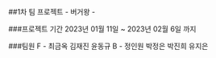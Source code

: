 <!-- @format -->

##1차 팀 프로젝트 - 버거왕 -

###프로젝트 기간
2023년 01월 11일 ~ 2023년 02월 6일 까지

###팀원
F - 최금옥 김재진 윤동규
B - 정인원 박정은 박진희 유지은
